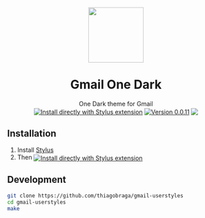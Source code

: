 <h1 align="center">
  <img src="https://www.logospng.com/images/0/google-mail-gmail-ndash-logos-brands-and-logotypes-663.png" height="128" /><br>
  <br>
  Gmail One Dark
</h1>

<p align="center">
  One Dark theme for Gmail<br>
  <a href="https://raw.githubusercontent.com/thiagobraga/gmail-userstyles/master/theme.user.css"><img src="https://img.shields.io/badge/Install%20directly%20with-Stylus-lightgrey.svg?longCache=true&logo=gmail&logoColor=f1f1f1" align="center" alt="Install directly with Stylus extension" /></a>
  <a href="https://raw.githubusercontent.com/thiagobraga/gmail-userstyles/master/theme.user.css"><img src="https://img.shields.io/badge/version-0.0.11-red.svg" align="center" alt="Version 0.0.11"></a>
  <a href="https://www.paypal.com/cgi-bin/webscr?cmd=_donations&business=thibraga06%40gmail.com&item_name=Contribuir+para+o+desenvolvimento+de+projetos+open+source&currency_code=BRL&source=url" target="_blank" rel="nofollow noopener"><img src="https://img.shields.io/badge/donate-PayPal-0a4ea1.svg" align="center"></a>
</p>

## Installation

1. Install [Stylus](https://add0n.com/stylus.html)
2. Then <a href="https://raw.githubusercontent.com/thiagobraga/gmail-userstyles/master/theme.user.css"><img src="https://img.shields.io/badge/install%20directly%20with-Stylus-lightgray.svg?longCache=true&logoColor=f1f1f1" align="center" alt="Install directly with Stylus extension" /></a>

## Development

``` sh
git clone https://github.com/thiagobraga/gmail-userstyles
cd gmail-userstyles
make
```
